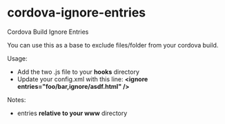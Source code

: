 # cordova-ignore-entries
Cordova Build Ignore Entries 

You can use this as a base to exclude files/folder from your cordova build. 

Usage: 
 - Add the two .js file to your **hooks** directory
 - Update your config.xml with this line: **&lt;ignore entries="foo/bar,ignore/asdf.html" /&gt;**

Notes: 
 - entries **relative to your www** directory
